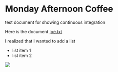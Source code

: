 # Monday Afternoon Coffee

test document for showing continuous integration

Here is the document [joe.txt](joe.txt)

I realized that I wanted to add a list

* list item 1
* list item 2

![](sentosa.jpg)
